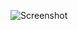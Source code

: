 ![Screenshot](https://raw.githubusercontent.com/Cryakl/Ultimate-RAT-Collection/refs/heads/main/ConsoleDevil/ConsoleDevil1.2/Screenshot.png)
